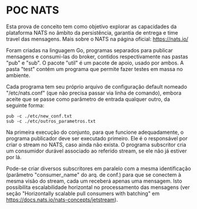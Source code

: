 # POC NATS

Esta prova de conceito tem como objetivo explorar as capacidades da plataforma NATS no âmbito da persistência, garantia de entrega e time travel das mensagens.  Mais sobre o NATS na página oficial: https://nats.io/

Foram criadas na linguagem Go, programas separados para publicar mensagens e consumi-las do broker, contidos respectivamente nas pastas "pub" e "sub".  O pacote "util" é um pacote de apoio, usado por ambos.  A pasta "test" contém um programa que permite fazer testes em massa no ambiente.

Cada programa tem seu próprio arquivo de configuração default nomeado "/etc/nats.conf" (que não precisa passar via linha de comando), embora aceite que se passe como parâmetro de entrada qualquer outro, da seguinte forma:

`pub -c ./etc/new_conf.txt`  
`sub -c ./etc/outros_parametros.txt`

Na primeira execução do conjunto, para que funcione adequadamente, o programa publicador deve ser executado primeiro.  Ele é o responsável por criar o stream no NATS, caso ainda não exista.  O programa subscritor cria um consumidor durável associado ao referido stream, se ele não já estiver por lá.

Pode-se criar diversos subscritores em paralelo com a mesma identificação (parâmetro "consumer_name" do arq. de conf.) para que se conectem à mesma visão do stream, cada um receberá apenas uma mensagem.  Isto possibilita escalabilidade horizontal no processamento das mensagens (ver seção "Horizontally scalable pull consumers with batching" em https://docs.nats.io/nats-concepts/jetstream).
